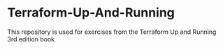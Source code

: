 # Terraform-Up-And-Running
This repository is used for exercises from the Terraform Up and Running 3rd edition book
